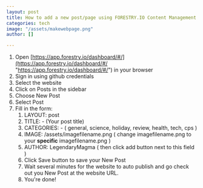 ```yaml
---
layout: post
title: How to add a new post/page using FORESTRY.IO Content Management System
categories: tech
image: "/assets/makewebpage.png"
author: []

---
```

1. Open [https://app.forestry.io/dashboard/#/](https://app.forestry.io/dashboard/#/ "https://app.forestry.io/dashboard/#/")  in your browser
2. Sign in using github credentials
3. Select the website
4. Click on Posts in the sidebar
5. Choose New Post
6. Select Post
7. Fill in the form:
   1. LAYOUT: post
   2. TITLE: - (Your post title)
   3. CATEGORIES: - ( general, science, holiday, review, health, tech, cps )
   4. IMAGE: /assets/imagefilename.png ( change imagefilename.png to your **specific** imagefilename.png  )
   5. AUTHOR: LegendaryMagma ( then click add button next to this field )
   6. Click Save button to save your New Post
   7. Wait  several minutes for the website to auto publish and go check out you New Post at the website URL.
   8.  You're done!